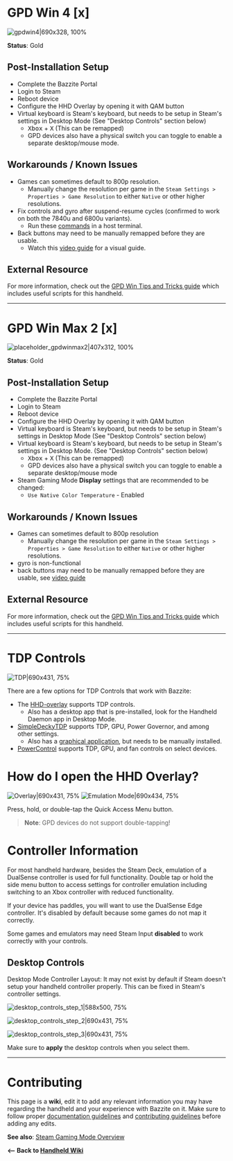 # GPD Win 4 [x]

![gpdwin4|690x328, 100%](../../img/gpdwin4.jpg)

**Status**: Gold

## Post-Installation Setup

- Complete the Bazzite Portal
- Login to Steam
- Reboot device
- Configure the HHD Overlay by opening it with QAM button
- Virtual keyboard is Steam's keyboard, but needs to be setup in Steam's settings in Desktop Mode (See "Desktop Controls" section below)
  - <kbd>Xbox</kbd> + <kbd>X</kbd> (This can be remapped)
  - GPD devices also have a physical switch you can toggle to enable a separate desktop/mouse mode.

## Workarounds / Known Issues

- Games can sometimes default to 800p resolution.
  - Manually change the resolution per game in the `Steam Settings > Properties > Game Resolution` to either `Native` or other higher resolutions.
- Fix controls and gyro after suspend-resume cycles (confirmed to work on both the 7840u and 6800u variants).
  - Run these [commands](https://github.com/aarron-lee/gpd-win-tricks/blob/df0cb72ee11cfd0ba30c8bcffe0e395b99b713d3/win4-gyro-suspend-fix/README.md) in a host terminal.
- Back buttons may need to be manually remapped before they are usable.
  - Watch this [video guide](https://www.youtube.com/watch?v=lnNfMY9kzjk) for a visual guide.

## External Resource

For more information, check out the [GPD Win Tips and Tricks guide](https://github.com/aarron-lee/gpd-win-tricks) which includes useful scripts for this handheld.

<hr>

# GPD Win Max 2 [x]

![placeholder_gpdwinmax2|407x312, 100%](../../img/placeholder_gpdwinmax2.png)

**Status**: Gold

## Post-Installation Setup

- Complete the Bazzite Portal
- Login to Steam
- Reboot device
- Configure the HHD Overlay by opening it with QAM button
- Virtual keyboard is Steam's keyboard, but needs to be setup in Steam's settings in Desktop Mode (See "Desktop Controls" section below)
- Virtual keyboard is Steam's keyboard, but needs to be setup in Steam's settings in Desktop Mode. (See "Desktop Controls" section below)
  - <kbd>Xbox</kbd> + <kbd>X</kbd> (This can be remapped)
  - GPD devices also have a physical switch you can toggle to enable a separate desktop/mouse mode
- Steam Gaming Mode **Display** settings that are recommended to be changed:
  - `Use Native Color Temperature` - Enabled

## Workarounds / Known Issues

- Games can sometimes default to 800p resolution
  - Manually change the resolution per game in the `Steam Settings > Properties > Game Resolution` to either `Native` or other higher resolutions.
- gyro is non-functional
- back buttons may need to be manually remapped before they are usable, see [video guide](https://www.youtube.com/watch?v=lnNfMY9kzjk)

## External Resource

For more information, check out the [GPD Win Tips and Tricks guide](https://github.com/aarron-lee/gpd-win-tricks) which includes useful scripts for this handheld.

<hr>

# TDP Controls

![TDP|690x431, 75%](../../img/TDP.jpg)

There are a few options for TDP Controls that work with Bazzite:

- The [HHD-overlay](https://github.com/hhd-dev/hhd/blob/master/readme.md) supports TDP controls.
  - Also has a desktop app that is pre-installed, look for the Handheld Daemon app in Desktop Mode.
- [SimpleDeckyTDP](https://github.com/aarron-lee/SimpleDeckyTDP) supports TDP, GPU, Power Governor, and among other settings.
  - Also has a [graphical application](https://github.com/aarron-lee/SimpleDeckyTDP-Desktop), but needs to be manually installed.
- [PowerControl](https://github.com/mengmeet/PowerControl) supports TDP, GPU, and fan controls on select devices.

# How do I open the HHD Overlay?

![Overlay|690x431, 75%](../../img/Overlay.jpg)
![Emulation Mode|690x434, 75%](../../img/Emulation_Mode.jpg)

Press, hold, or double-tap the Quick Access Menu button.

> **Note**: GPD devices do not support double-tapping!

# Controller Information

For most handheld hardware, besides the Steam Deck, emulation of a DualSense controller is used for full functionality. Double tap or hold the side menu button to access settings for controller emulation including switching to an Xbox controller with reduced functionality.

If your device has paddles, you will want to use the DualSense Edge controller. It's disabled by default because some games do not map it correctly.

Some games and emulators may need Steam Input **disabled** to work correctly with your controls.

## Desktop Controls

Desktop Mode Controller Layout: It may not exist by default if Steam doesn't setup your handheld controller properly. This can be fixed in Steam's controller settings.

![desktop_controls_step_1|588x500, 75%](../../img/desktop_controls_step_1.png)

![desktop_controls_step_2|690x431, 75%](../../img/desktop_controls_step_2.png)

![desktop_controls_step_3|690x431, 75%](../../img/desktop_controls_step_3.jpg)

Make sure to **apply** the desktop controls when you select them.

<hr>

# Contributing

This page is a **wiki**, edit it to add any relevant information you may have regarding the handheld and your experience with Bazzite on it. Make sure to follow proper [documentation guidelines](https://universal-blue.discourse.group/docs?topic=890) and [contributing guidelines](https://universal-blue.discourse.group/docs?topic=81) before adding any edits.

**See also**: [Steam Gaming Mode Overview](../Steam_Gaming_Mode/index.md)

**<-- Back to [Handheld Wiki](index.md)**
